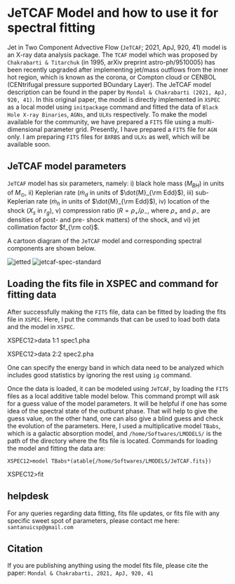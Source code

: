 # JeTCAF Model and how to use it for spectral fitting


Jet in Two Component Advective Flow (`JeTCAF`; 2021, ApJ, 920, 41) model is an X-ray data analysis package. The `TCAF` model which was proposed by `Chakrabarti & Titarchuk` (in 1995, arXiv preprint astro-ph/9510005) has been recently upgraded after implementing jet/mass outflows from the inner hot region, which is known as the corona, or Compton cloud or CENBOL (CENtrifugal pressure supported BOundary Layer).
The JeTCAF model description can be found in the paper by `Mondal & Chakrabarti (2021, ApJ, 920, 41)`. In this original paper, the model is directly implemented in `XSPEC` as a local model using `initpackage` command and fitted the data of `Black Hole X-ray Binaries`, `AGNs`, and `ULXs` respectively.
To make the model available for the community, we have prepared a `FITS` file using a multi-dimensional parameter grid. Presently, I have prepared a `FITS` file for `AGN` only. I am preparing `FITS` files for `BXRBS` and `ULXs` as well, which will be available soon.  


## JeTCAF model parameters

`JeTCAF` model has six parameters, namely: i) black hole mass ($M_{BH}$) in units of $M_\odot$,
ii) Keplerian rate ($`\dot{m}_d`$ in units of $`\dot{M}_{\rm Edd}`$), iii) sub-Keplerian rate ($`\dot{m}_h`$ in units of
$`\dot{M}_{\rm Edd}`$), iv) location of the shock ($X_s$ in $r_g$), v) compression ratio ($R=\rho_+ / \rho_-$, where $\rho_+$ and
$\rho_-$ are densities of post- and pre- shock matters) of the shock, and vi) jet collimation factor $`f_{\rm col}`$.

A cartoon diagram of the `JeTCAF` model and corresponding spectral components are shown below. 



![jetted](https://github.com/santanumondal87/JeTCAF-A-package-for-X-ray-spectral-fitting-of-black-holes-across-mass-scale/assets/34309461/a34e60aa-b22b-49bf-86a6-af605c48a384) ![jetcaf-spec-standard](https://github.com/santanumondal87/JeTCAF-A-package-for-X-ray-spectral-fitting-of-black-holes-across-mass-scale/assets/34309461/90cb5b1f-a9fa-4663-92d2-1938c1e4e32a)


## Loading the fits file in XSPEC and command for fitting data

After successfully making the `FITS` file, data can be fitted by loading the fits file in `XSPEC`. Here, I put the commands that can be used to load both data and the model in `XSPEC`.



XSPEC12>data 1:1 spec1.pha



XSPEC12>data 2:2 spec2.pha



One can specify the energy band in which data need to be analyzed which includes good statistics by ignoring the rest using `ig` command.


Once the data is loaded, it can be modeled using `JeTCAF`, by loading the `FITS` files as a local additive table model below.
This command prompt will ask for a guess value of the model parameters. It will be helpful if one has some idea of the spectral state of the outburst phase.
That will help to give the guess value, on the other hand, one can also give a blind guess and check the
evolution of the parameters. Here, I used a multiplicative model `TBabs`, which is a galactic absorption model, and `/home/Softwares/LMODELS/` is the
path of the directory where the fits file is located. Commands for loading the model and fitting the data are:



`XSPEC12>model TBabs*(atable{/home/Softwares/LMODELS/JeTCAF.fits})`


XSPEC12>fit

## helpdesk

For any queries regarding data fitting, fits file updates, or fits file with any specific sweet spot of parameters, please contact me here: `santanuicsp@gmail.com`

## Citation

If you are publishing anything using the model fits file, please cite the paper: `Mondal & Chakrabarti, 2021, ApJ, 920, 41`

